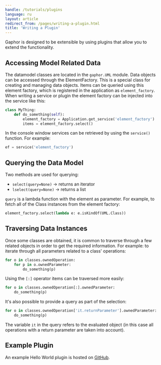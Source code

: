 ```yaml
---
handle: /tutorials/plugins
language: ru
layout: article
redirect_from: /pages/writing-a-plugin.html
title: 'Writing a Plugin'
---
```

Gaphor is designed to be extensible by using plugins that allow you to
extend the functionality.

## Accessing Model Related Data

The datamodel classes are located in the `gaphor.UML` module. Data objects
can be accessed through the ElementFactory. This is a special class for
creating and managing data objects. Items can be queried using this element
factory, which is registered in the application as `element_factory`. When
writing a service or plugin the element factory can be injected into the
service like this:

```python
class MyThing:
    def do_something(self):
        element_factory = Application.get_service('element_factory')
        items = element_factory.select()
```

In the console window services can be retrieved by using the `service()`
function. For example:

```python
ef = service('element_factory')
```

## Querying the Data Model

Two methods are used for querying:

-   `select(query=None)` -> returns an iterator
-   `lselect(query=None)` -> returns a list

`query` is a lambda function with the element as parameter. For example, to
fetch all of the Class instances from the element factory:

```python
element_factory.select(lambda e: e.isKindOf(UML.Class))
```

## Traversing Data Instances

Once some classes are obtained, it is common to traverse through a few
related objects in order to get the required information. For example: to
iterate through all parameters related to a class' operations:

```python
for o in classes.ownedOperation:
    for p in o.ownedParameter:
        do_something(p)
```

Using the `[:]` operator items can be traversed more easily:

```python
for o in classes.ownedOperation[:].ownedParameter:
    do_something(p)
```

It's also possible to provide a query as part of the selection:

```python
for o in classes.ownedOperation['it.returnParameter'].ownedParameter:
    do_something(p)
```

The variable `it` in the query refers to the evaluated object (in this case
all operations with a return parameter are taken into account).

## Example Plugin

An example Hello World plugin is hosted on
[GitHub](https://github.com/gaphor/gaphor.plugins.helloworld).
